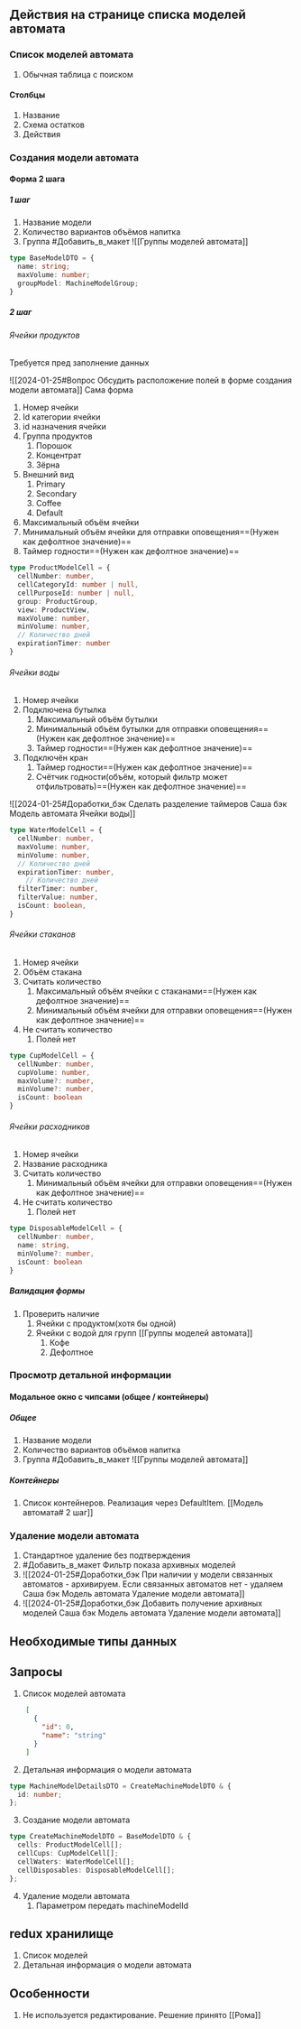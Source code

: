 ## Действия на странице списка моделей автомата
### Список моделей автомата
1. Обычная таблица с поиском
 #### Столбцы
 1. Название
 2. Схема остатков
 3. Действия 
### Создания модели автомата
#### Форма 2 шага
##### 1 шаг
1. Название модели
2. Количество вариантов объёмов напитка 
3. Группа  #Добавить_в_макет ![[Группы моделей автомата]]
```ts
type BaseModelDTO = {
  name: string;
  maxVolume: number;
  groupModel: MachineModelGroup;
}
```


##### 2 шаг
###### Ячейки продуктов
Требуется пред заполнение данных

![[2024-01-25#Вопрос Обсудить расположение полей в форме создания модели автомата]] 
Сама форма
1. Номер ячейки
2. Id категории ячейки
3. id назначения ячейки
4. Группа продуктов
	1. Порошок
	2. Концентрат
	3. Зёрна
5. Внешний вид
	1. Primary
	2. Secondary
	3. Coffee
	4. Default
6. Максимальный объём ячейки
7. Минимальный объём ячейки для отправки оповещения==(Нужен как дефолтное значение)==
8. Таймер годности==(Нужен как дефолтное значение)==
```ts
type ProductModelCell = {
  cellNumber: number,
  cellCategoryId: number | null,
  cellPurposeId: number | null,
  group: ProductGroup,
  view: ProductView,
  maxVolume: number,
  minVolume: number,
  // Количество дней
  expirationTimer: number
}
```
###### Ячейки воды
1. Номер ячейки
2. Подключена бутылка
	1. Максимальный объём бутылки
	2. Минимальный объём бутылки для отправки оповещения==(Нужен как дефолтное значение)==
	3. Таймер годности==(Нужен как дефолтное значение)==
3. Подключён кран
	1. Таймер годности==(Нужен как дефолтное значение)==
	2. Счётчик годности(объём, который фильтр может отфильтровать)==(Нужен как дефолтное значение)==


![[2024-01-25#Доработки_бэк Сделать разделение таймеров Саша бэк Модель автомата Ячейки воды]]

```ts
type WaterModelCell = {
  cellNumber: number,
  maxVolume: number,
  minVolume: number,
  // Количество дней
  expirationTimer: number,
    // Количество дней
  filterTimer: number,
  filterValue: number,
  isCount: boolean,
}
```
###### Ячейки стаканов
1. Номер ячейки
2. Объём стакана
3. Считать количество
	1. Максимальный объём ячейки с стаканами==(Нужен как дефолтное значение)==
	2. Минимальный объём ячейки для отправки оповещения==(Нужен как дефолтное значение)==
4. Не считать количество
	1. Полей нет

```ts
type CupModelCell = {
  cellNumber: number,
  cupVolume: number,
  maxVolume?: number,
  minVolume?: number,
  isCount: boolean
}
```

###### Ячейки расходников
1. Номер ячейки
2. Название расходника
3.  Считать количество
	1. Минимальный объём ячейки для отправки оповещения==(Нужен как дефолтное значение)==
4. Не считать количество
	1. Полей нет

```ts
type DisposableModelCell = {
  cellNumber: number,
  name: string,
  minVolume?: number,
  isCount: boolean
}
```

##### Валидация формы
1. Проверить наличие
	1. Ячейки с продуктом(хотя бы одной)
	2. Ячейки с водой для групп [[Группы моделей автомата]]
		1. Кофе
		2. Дефолтное

### Просмотр детальной информации
#### Модальное окно с чипсами (общее / контейнеры)
##### Общее
1. Название модели
2. Количество вариантов объёмов напитка 
3. Группа #Добавить_в_макет ![[Группы моделей автомата]]
##### Контейнеры
1. Список контейнеров. Реализация через DefaultItem. [[Модель автомата# 2 шаг]]

### Удаление модели автомата
1. Стандартное удаление без подтверждения
2. #Добавить_в_макет Фильтр показа архивных моделей
3. ![[2024-01-25#Доработки_бэк При наличии у модели связанных автоматов - архивируем. Если связанных автоматов нет - удаляем Саша бэк Модель автомата Удаление модели автомата]]
4. ![[2024-01-25#Доработки_бэк Добавить получение архивных моделей Саша бэк Модель автомата Удаление модели автомата]]

## Необходимые типы данных


## Запросы
1. Список моделей автомата
```json
	[
	  {
	    "id": 0,
	    "name": "string"
	  }
	]

```

2. Детальная информация о модели автомата
```ts
type MachineModelDetailsDTO = CreateMachineModelDTO & {  
  id: number;  
};
```

3. Создание модели автомата
```ts
type CreateMachineModelDTO = BaseModelDTO & {  
  cells: ProductModelCell[];  
  cellCups: CupModelCell[];  
  cellWaters: WaterModelCell[];  
  cellDisposables: DisposableModelCell[];  
};
```

4. Удаление модели автомата
	1. Параметром передать machineModelId

## redux хранилище
1. Список моделей
2. Детальная информация о модели автомата

## Особенности
1. Не используется редактирование. Решение принято [[Рома]]
